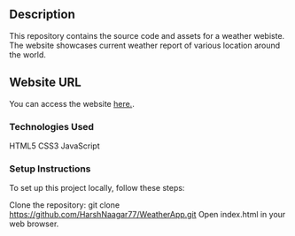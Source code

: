 ## Description
This repository contains the source code and assets for a weather webiste. The website showcases current weather report of various location around the world.

## Website URL
You can access the website [here.](https://weatherwizard.tech/).

### Technologies Used
HTML5
CSS3
JavaScript

### Setup Instructions
To set up this project locally, follow these steps:

Clone the repository: git clone https://github.com/HarshNaagar77/WeatherApp.git
Open index.html in your web browser.
